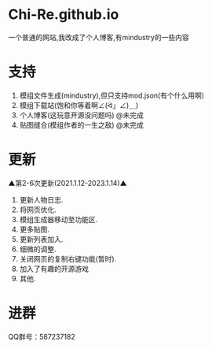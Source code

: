 # Chi-Re.github.io
一个普通的网站,我改成了个人博客,有mindustry的一些内容

# 支持
1. 模组文件生成(mindustry),但只支持mod.json(有个什么用啊)
2. 模组下载站(饱和你等着啊∠(ᐛ」∠)＿)
3. 个人博客(这玩意开源没问题吗) @未完成
4. 贴图缝合(模组作者的一生之敌) @未完成

# 更新
▲第2-6次更新(2021.1.12-2023.1.14)▲
1. 更新人物日志.
2. 将网页优化.
3. 模组生成器移动至功能区.
4. 更多贴图.
5. 更新列表加入.
6. 细微的调整.
7. 关闭网页的复制右键功能(暂时).
8. 加入了有趣的开源游戏
9. 其他.

# 进群
QQ群号：587237182